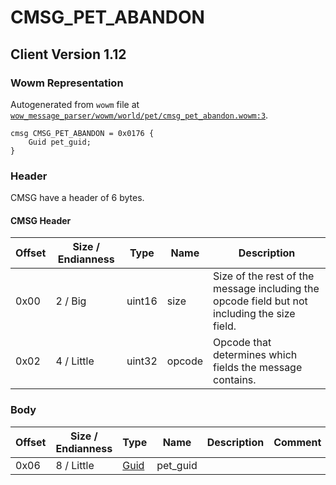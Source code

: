 # CMSG_PET_ABANDON

## Client Version 1.12

### Wowm Representation

Autogenerated from `wowm` file at [`wow_message_parser/wowm/world/pet/cmsg_pet_abandon.wowm:3`](https://github.com/gtker/wow_messages/tree/main/wow_message_parser/wowm/world/pet/cmsg_pet_abandon.wowm#L3).
```rust,ignore
cmsg CMSG_PET_ABANDON = 0x0176 {
    Guid pet_guid;
}
```
### Header

CMSG have a header of 6 bytes.

#### CMSG Header

| Offset | Size / Endianness | Type   | Name   | Description |
| ------ | ----------------- | ------ | ------ | ----------- |
| 0x00   | 2 / Big           | uint16 | size   | Size of the rest of the message including the opcode field but not including the size field.|
| 0x02   | 4 / Little        | uint32 | opcode | Opcode that determines which fields the message contains.|

### Body

| Offset | Size / Endianness | Type | Name | Description | Comment |
| ------ | ----------------- | ---- | ---- | ----------- | ------- |
| 0x06 | 8 / Little | [Guid](../spec/packed-guid.md) | pet_guid |  |  |

